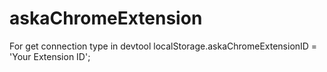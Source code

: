 # askaChromeExtension
For get connection type in devtool localStorage.askaChromeExtensionID = 'Your Extension ID';
